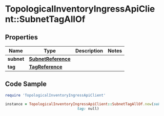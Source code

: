# TopologicalInventoryIngressApiClient::SubnetTagAllOf

## Properties

Name | Type | Description | Notes
------------ | ------------- | ------------- | -------------
**subnet** | [**SubnetReference**](SubnetReference.md) |  | 
**tag** | [**TagReference**](TagReference.md) |  | 

## Code Sample

```ruby
require 'TopologicalInventoryIngressApiClient'

instance = TopologicalInventoryIngressApiClient::SubnetTagAllOf.new(subnet: null,
                                 tag: null)
```


